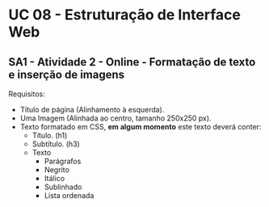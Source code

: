 #  UC 08 - Estruturação de Interface Web
## SA1 - Atividade 2 - Online - Formatação de texto e inserção de imagens

Requisitos:
-   Título de página (Alinhamento à esquerda).
-   Uma Imagem (Alinhada ao centro, tamanho 250x250 px).
-   Texto formatado em CSS, **em algum momento** este texto deverá conter:
	-  Título. (h1)
	-   Subtítulo. (h3)
	-   Texto
		-   Parágrafos
		-   Negrito
		-   Itálico
		-   Sublinhado
		-   Lista ordenada